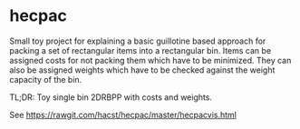 # hecpac
Small toy project for explaining a basic guillotine based approach
for packing a set of rectangular items into a rectangular bin. Items
can be assigned costs for not packing them which have to be minimized.
They can also be assigned weights which have to be checked against
the weight capacity of the bin.

TL;DR: Toy single bin 2DRBPP with costs and weights.

See https://rawgit.com/hacst/hecpac/master/hecpacvis.html 
